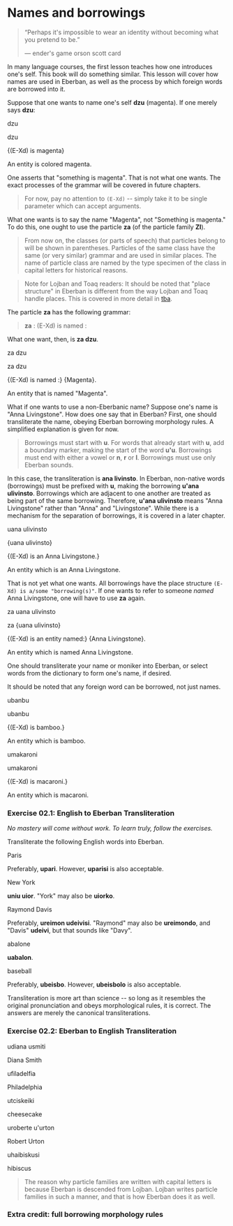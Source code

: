 <!-- 0 -->

# Names and borrowings

> “Perhaps it's impossible to wear an identity without becoming what you pretend
> to be.”
> 
> — ender's game orson scott card

In many language courses, the first lesson teaches how one introduces one's
self. This book will do something similar. This lesson will cover how names are
used in Eberban, as well as the process by which foreign words are borrowed into
it.

Suppose that one wants to name one's self **dzu** (magenta). If one merely says
**dzu**:

<gloss>
dzu

dzu

{(E-Xd) is magenta}

An entity is colored magenta.
</gloss>

One asserts that "something is magenta". That is not what one wants. The exact
processes of the grammar will be covered in future chapters. 

> For now, pay no attention to `(E-Xd)` -- simply take it to be single parameter
> which can accept arguments.

What one wants is to say the name "Magenta", not "Something is magenta." To do
this, one ought to use the particle **za** (of the particle family **ZI**).

> From now on, the classes (or parts of speech) that particles belong to will be
> shown in parentheses. Particles of the same class have the same (or very
> similar) grammar and are used in similar places. The name of particle class
> are named by the type specimen of the class in capital letters for historical
> reasons.

> Note for Lojban and Toaq readers: It should be noted that "place structure" in
> Eberban is different from the way Lojban and Toaq handle places. This is
> covered in more detail in [tba]().

The particle **za** has the following grammar:

> **za** : (E-Xd) is named :

What one want, then, is **za dzu**. 

<gloss>
za dzu

za dzu

{(E-Xd) is named :} {Magenta}.

An entity that is named "Magenta".
</gloss>

What if one wants to use a non-Eberbanic name? Suppose one's name is "Anna
Livingstone". How does one say that in Eberban? First, one should transliterate
the name, obeying Eberban borrowing morphology rules. A simplified explanation
is given for now.

> Borrowings must start with **u**. For words that already start with **u**, add
> a boundary marker, making the start of the word **u'u**. Borrowings must end
> with either a vowel or **n**, **r** or **l**. Borrowings must use only Eberban
> sounds.

In this case, the transliteration is **ana livinsto**. In Eberban, non-native
words (borrowings) must be prefixed with **u**, making the borrowing **u'ana
ulivinsto**. Borrowings which are adjacent to one another are treated as being
part of the same borrowing. Therefore, **u'ana ulivinsto** means "Anna
Livingstone" rather than "Anna" and "Livingstone". While there is a mechanism
for the separation of borrowings, it is covered in a later chapter.

<gloss>
uana ulivinsto

{uana ulivinsto}

{(E-Xd) is an Anna Livingstone.}

An entity which is an Anna Livingstone.
</gloss>

That is not yet what one wants. All borrowings have the place structure `(E-Xd)
is a/some "borrowing(s)"`. If one wants to refer to someone *named* Anna
Livingstone, one will have to use **za** again.

<gloss>
za uana ulivinsto

za {uana ulivinsto}

{(E-Xd) is an entity named:} {Anna Livingstone}.

An entity which is named Anna Livingstone.
</gloss>

One should transliterate your name or moniker into Eberban, or select words from
the dictionary to form one's name, if desired.

It should be noted that any foreign word can be borrowed, not just names.

<gloss>
ubanbu

ubanbu

{(E-Xd) is bamboo.}

An entity which is bamboo.
</gloss>

<gloss>
umakaroni

umakaroni

{(E-Xd) is macaroni.}

An entity which is macaroni.
</gloss>

### Exercise 02.1: English to Eberban Transliteration
*No mastery will come without work. To learn truly, follow the exercises.*

Transliterate the following English words into Eberban.

<spoiler>
Paris

Preferably, **upari**. However, **uparisi** is also acceptable.
</spoiler>

<spoiler>
New York

**uniu uior**. "York" may also be **uiorko**.
</spoiler>

<spoiler>
Raymond Davis

Preferably, **ureimon udeivisi**. "Raymond" may also be **ureimondo**, and "Davis" **udeivi**, but that sounds like "Davy".
</spoiler>

<spoiler>
abalone

**uabalon**.
</spoiler>

<spoiler>
baseball

Preferably, **ubeisbo**. However, **ubeisbolo** is also acceptable.
</spoiler>

Transliteration is more art than science -- so long as it resembles the original pronunciation and obeys morphological rules, it is correct. The answers are merely the canonical transliterations.

### Exercise 02.2: Eberban to English Transliteration

<spoiler>
udiana usmiti

Diana Smith
</spoiler>

<spoiler>
ufiladelfia

Philadelphia
</spoiler>

<spoiler>
utciskeiki

cheesecake
</spoiler>

<spoiler>
uroberte u'urton

Robert Urton
</spoiler>

<spoiler>
uhaibiskusi

hibiscus
</spoiler>

> The reason why particle families are written with capital letters is because Eberban is descended from Lojban. Lojban writes particle families in such a manner, and that is how Eberban does it as well.

### Extra credit: full borrowing morphology rules